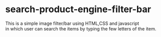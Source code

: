 # search-product-engine-filter-bar


This is a simple image filter/bar using HTML,CSS and javascript<br>
in which user can search the items by typing the few letters of the item.